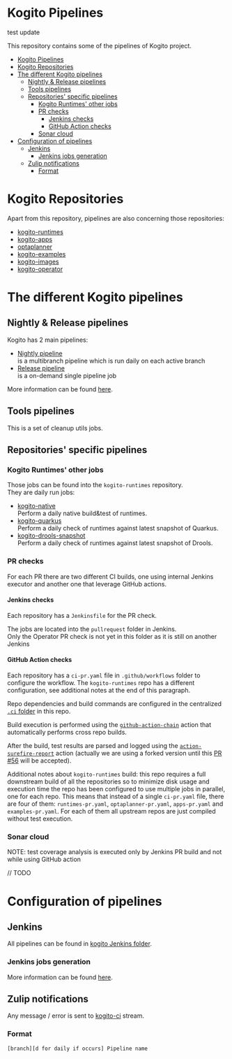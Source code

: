 # Kogito Pipelines

test update

This repository contains some of the pipelines of Kogito project.  

* [Kogito Pipelines](#kogito-pipelines)
* [Kogito Repositories](#kogito-repositories)
* [The different Kogito pipelines](#the-different-kogito-pipelines)
  * [Nightly & Release pipelines](#nightly--release-pipelines)
  * [Tools pipelines](#tools-pipelines)
  * [Repositories' specific pipelines](#repositories-specific-pipelines)
    * [Kogito Runtimes' other jobs](#kogito-runtimes-other-jobs)
    * [PR checks](#pr-checks)
      * [Jenkins checks](#jenkins-checks)
      * [GitHub Action checks](#github-action-checks)
    * [Sonar cloud](#sonar-cloud)
* [Configuration of pipelines](#configuration-of-pipelines)
  * [Jenkins](#jenkins)
    * [Jenkins jobs generation](#jenkins-jobs-generation)
  * [Zulip notifications](#zulip-notifications)
    * [Format](#format)

# Kogito Repositories

Apart from this repository, pipelines are also concerning those repositories:

* [kogito-runtimes](https://github.com/kiegroup/kogito-runtimes)
* [kogito-apps](https://github.com/kiegroup/kogito-apps)
* [optaplanner](https://github.com/kiegroup/optaplanner)
* [kogito-examples](https://github.com/kiegroup/kogito-examples)
* [kogito-images](https://github.com/kiegroup/kogito-images)
* [kogito-operator](https://github.com/kiegroup/kogito-operator)

# The different Kogito pipelines

## Nightly & Release pipelines

Kogito has 2 main pipelines:

* [Nightly pipeline](./Jenkinsfile.nightly)  
  is a multibranch pipeline which is run daily on each active branch
* [Release pipeline](./Jenkinsfile.release)  
  is a on-demand single pipeline job

More information can be found [here](./docs/nightly_and_release.md).

## Tools pipelines

This is a set of cleanup utils jobs.

## Repositories' specific pipelines

### Kogito Runtimes' other jobs

Those jobs can be found into the `kogito-runtimes` repository.  
They are daily run jobs:

* [kogito-native](https://github.com/kiegroup/kogito-runtimes/blob/main/Jenkinsfile.native)  
  Perform a daily native build&test of runtimes.
* [kogito-quarkus](https://github.com/kiegroup/kogito-runtimes/blob/main/Jenkinsfile.quarkus)  
  Perform a daily check of runtimes against latest snapshot of Quarkus.
* [kogito-drools-snapshot](https://github.com/kiegroup/kogito-runtimes/blob/main/Jenkinsfile.drools)  
  Perform a daily check of runtimes against latest snapshot of Drools.

### PR checks

For each PR there are two different CI builds, one using internal Jenkins executor and another one that leverage GitHub actions.

#### Jenkins checks

Each repository has a `Jenkinsfile` for the PR check.

The jobs are located into the `pullrequest` folder in Jenkins.  
Only the Operator PR check is not yet in this folder as it is still on another Jenkins

#### GitHub Action checks

Each repository has a `ci-pr.yaml` file in `.github/workflows` folder to configure the workflow.
The `kogito-runtimes` repo has a different configuration, see additional notes at the end of this paragraph.

Repo dependencies and build commands are configured in the centralized [`.ci` folder](https://github.com/kiegroup/kogito-pipelines/tree/main/.ci) in this repo.

Build execution is performed using the [`github-action-chain`](https://github.com/kiegroup/github-action-build-chain) action that automatically performs cross repo builds.

After the build, test results are parsed and logged using the [`action-surefire-report`](https://github.com/ScaCap/action-surefire-report) action (actually we are using a forked version until this [PR #56](https://github.com/ScaCap/action-surefire-report/pull/56) will be accepted).

Additional notes about `kogito-runtimes` build: this repo requires a full downstream build of all the repositories so to minimize disk usage and execution time the repo has been configured to use multiple jobs in parallel, one for each repo.
This means that instead of a single `ci-pr.yaml` file, there are four of them: `runtimes-pr.yaml`, `optaplanner-pr.yaml`, `apps-pr.yaml` and `examples-pr.yaml`. For each of them all upstream repos are just compiled without test execution.

### Sonar cloud

NOTE: test coverage analysis is executed only by Jenkins PR build and not while using GitHub action

// TODO

# Configuration of pipelines

## Jenkins

All pipelines can be found in [kogito Jenkins folder](https://eng-jenkins-csb-business-automation.apps.ocp4.prod.psi.redhat.com/job/KIE/job/kogito).

### Jenkins jobs generation

More information can be found [here](./docs/jenkins.md).

## Zulip notifications

Any message / error is sent to [kogito-ci](https://kie.zulipchat.com/#narrow/stream/236603-kogito-ci) stream.

### Format

    [branch][d for daily if occurs] Pipeline name

